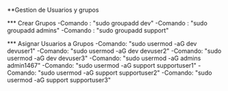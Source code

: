**Gestion de Usuarios y grupos 

*** Crear Grupos 
-Comando : "sudo groupadd dev"
-Comando : "sudo groupadd admins"
-Comando : "sudo groupadd support"

*** Asignar Usuarios a Grupos 
-Comando: "sudo usermod -aG dev devuser1"
-Comando: "sudo usermod -aG dev devuser2"
-Comando: "sudo usermod -aG dev devuser3"
-Comando: "sudo usermod -aG admins admin1467"
-Comando: "sudo usermod -aG support supportuser1"
-Comando: "sudo usermod -aG support supportuser2"
-Comando: "sudo usermod -aG support supportuser3"


